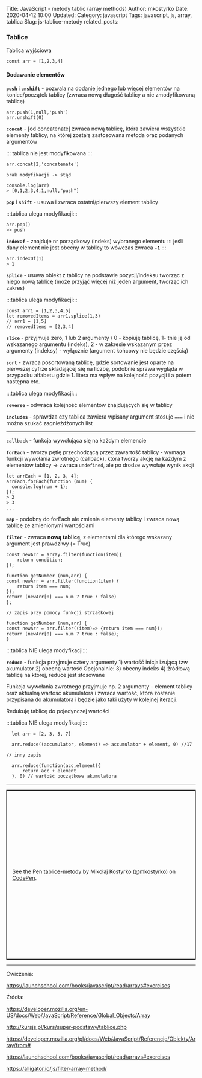 Title: JavaScript - metody tablic (array methods)
Author: mkostyrko
Date: 2020-04-12 10:00
Updated:
Category: javascript
Tags: javascript, js, array, tablica
Slug: js-tablice-metody
related_posts: 

### Tablice

Tablica wyjściowa

    const arr = [1,2,3,4]

#### Dodawanie elementów

**`push`** i **`unshift`** - pozwala na dodanie jednego lub więcej elementów na koniec/początek tablicy (zwraca nową długość tablicy a nie zmodyfikowaną tablicę)

    arr.push(1,null,'push')
    arr.unshift(0)

**`concat`** - [od concatenate] zwraca nową tablicę, która zawiera wszystkie elementy tablicy, na której zostałą zastosowana metoda oraz podanych argumentów

::: tablica nie jest modyfikowana :::

    arr.concat(2,'concatenate')

    brak modyfikacji -> stąd

    console.log(arr)
    > [0,1,2,3,4,1,null,"push"]

**`pop`** i **`shift`** - usuwa i zwraca ostatni/pierwszy element tablicy

:::tablica ulega modyfikacji:::

    arr.pop()
    >> push

**`indexOf`** - znajduje nr porządkowy (indeks) wybranego elementu
::: jeśli dany element nie jest obecny w tablicy to wówczas zwraca **`-1`** :::

    arr.indexOf(1)
    > 1


**`splice`** - usuwa obiekt z tablicy na podstawie pozycji/indeksu tworząc z niego nową tablicę (może przyjąć więcej niż jeden argument, tworząc ich zakres)

:::tablica ulega modyfikacji:::

    const arr1 = [1,2,3,4,5]
    let removedItems = arr1.splice(1,3)
    // arr1 = [1,5]
    // removedItems = [2,3,4]


**`slice`** - przyjmuje zero, 1 lub 2 argumenty / 0 - kopiuję tablicę, 1- tnie ją od wskazanego argumentu (indeks), 2 - w zakresie wskazanym przez argumenty (indeksy) - wyłącznie (argument końcowy nie będzie częścią)

**`sort`** - zwraca posortowaną tablicę, gdzie sortowanie jest oparte na pierwszej cyfrze składającej się na liczbę, podobnie sprawa wygląda w przypadku alfabetu gdzie 1. litera ma wpływ na kolejność pozycji i a potem następna etc.

:::tablica ulega modyfikacji:::

**`reverse`** - odwraca kolejność elementów znajdujących się w tablicy

**`includes`** - sprawdza czy tablica zawiera wpisany argument stosuje `===` i nie można szukać zagnieżdżonych list

---

`callback` - funkcja wywołująca się na każdym elemencie

**`forEach`** - tworzy pętlę przechodzącą przez zawartość tablicy - wymaga funkcji wywołania zwrotnego (callback), która tworzy akcję na każdym z elementów tablicy -> zwraca `undefined`, ale po drodze wywołuje wynik akcji

    let arrEach = [1, 2, 3, 4];
    arrEach.forEach(function (num) {
      console.log(num + 1);
    });
    > 2
    > 3
    ...

**`map`** - podobny do forEach ale zmienia elementy tablicy i zwraca nową tablicę ze zmienionymi wartościami

**`filter`** - zwraca **nową tablicę**, z elementami dla którego wskazany argument jest prawdziwy (= True)

    const newArr = array.filter(function(item){
        return condition;
    });

    function getNumber (num,arr) {
    const newArr = arr.filter(function(item) {
        return item === num;
    });
    return (newArr[0] === num ? true : false)
    };

    // zapis przy pomocy funkcji strzałkowej
    
    function getNumber (num,arr) {
    const newArr = arr.filter((item)=> {return item === num});
    return (newArr[0] === num ? true : false);
    }

:::tablica NIE ulega modyfikacji:::

**`reduce`** - funkcja przyjmuje cztery argumenty 1) wartość inicjalizującą tzw akumulator 2) obecną wartość Opcjonalnie: 3) obecny indeks 4) źródłową tablicę na której, reduce jest stosowane

Funkcja wywołania zwrotnego przyjmuje np. 2 argumenty - element tablicy oraz aktualną wartość akumulatora i zwraca wartość, która zostanie przypisana do akumulatora i będzie jako taki użyty w kolejnej iteracji.

Redukuję tablicę do pojedynczej wartości

:::tablica NIE ulega modyfikacji:::


      let arr = [2, 3, 5, 7]

      arr.reduce((accumulator, element) => accumulator + element, 0) //17
    
    // inny zapis

      arr.reduce(function(acc,element){
          return acc + element
      }, 0) // wartość początkowa akumulatora

---

<p class="codepen" data-height="450" data-theme-id="dark" data-default-tab="js,result" data-user="mkostyrko" data-slug-hash="abvZZBE" style="height: 450px; box-sizing: border-box; display: flex; align-items: center; justify-content: center; border: 2px solid; margin: 1em 0; padding: 1em;" data-pen-title="tablice-metody">
  <span>See the Pen <a href="https://codepen.io/mkostyrko/pen/abvZZBE">
  tablice-metody</a> by Mikołaj Kostyrko (<a href="https://codepen.io/mkostyrko">@mkostyrko</a>)
  on <a href="https://codepen.io">CodePen</a>.</span>
</p>
<script async src="https://static.codepen.io/assets/embed/ei.js"></script>

---

Ćwiczenia:

https://launchschool.com/books/javascript/read/arrays#exercises

Źródła:

https://developer.mozilla.org/en-US/docs/Web/JavaScript/Reference/Global_Objects/Array

http://kursjs.pl/kurs/super-podstawy/tablice.php

https://developer.mozilla.org/pl/docs/Web/JavaScript/Referencje/Obiekty/Array/from#

https://launchschool.com/books/javascript/read/arrays#exercises

https://alligator.io/js/filter-array-method/